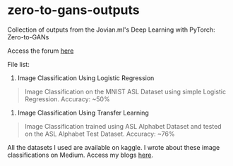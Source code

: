 # zero-to-gans-outputs

Collection of outputs from the Jovian.ml's Deep Learning with PyTorch: Zero-to-GANs

Access the forum [here](www.zerotogans.com)

File list:
1. Image Classification Using Logistic Regression
> Image Classification on the MNIST ASL Dataset using simple Logistic Regression. Accuracy: ~50%
1. Image Classification Using Transfer Learning
> Image Classification trained using ASL Alphabet Dataset and tested on the ASL Alphabet Test Dataset. Accuracy: ~76%

All the datasets I used are available on kaggle. I wrote about these image classifications on Medium. Access my blogs [here](www.medium.com/@gryangalario).